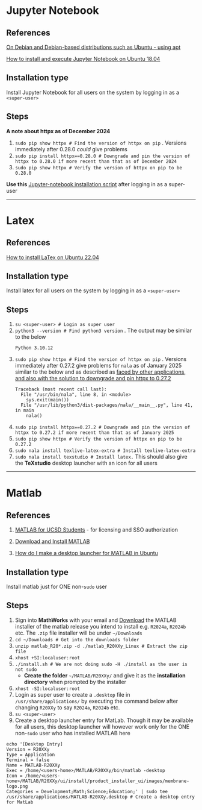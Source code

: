 # Jupyter Notebook

## References
[On Debian and Debian-based distributions such as Ubuntu - using apt](https://linuxconfig.org/introduction-to-jupiter-notebook)

[How to install and execute Jupyter Notebook on Ubuntu 18.04](https://medium.com/@joaolggross/how-to-install-and-execute-jupyter-notebook-on-ubuntu-18-04-d5b37159bd8e)

## Installation type

Install Jupyter Notebook for all users on the system by logging in as a `<super-user>`

## Steps

__A note about httpx as of December 2024__
1. `sudo pip show httpx # Find the version of httpx on pip` . Versions immediately after 0.28.0 _could_ give problems
1. `sudo pip install httpx==0.28.0 # Downgrade and pin the version of httpx to 0.28.0 if more recent than that as of December 2024`
1. `sudo pip show httpx # Verify the version of httpx on pip to be 0.28.0`

__Use this__ [Jupyter-notebook installation script](install_jupyter-notebook.sh) after logging in as a super-user


---


# Latex
## References
[How to install LaTex on Ubuntu 22.04](https://linuxconfig.org/how-to-install-latex-on-ubuntu-22-04-jammy-jellyfish-linux)

## Installation type

Install latex for all users on the system by logging in as a `<super-user>`

## Steps

1. `su <super-user> # Login as super user`
1. `python3 --version # Find python3 version` . The output may be similar to the below
    ```
    Python 3.10.12
    ```
1. `sudo pip show httpx # Find the version of httpx on pip` . Versions immediately after 0.27.2 give problems for `nala` as of January 2025 similar to the below and as described as [faced by other applications, and also with the solution to downgrade and pin httpx to 0.27.2](https://community.openai.com/t/error-with-openai-1-56-0-client-init-got-an-unexpected-keyword-argument-proxies/1040332/4)
    ```
    Traceback (most recent call last):
      File "/usr/bin/nala", line 8, in <module>
        sys.exit(main())
      File "/usr/lib/python3/dist-packages/nala/__main__.py", line 41, in main
        nala()
    ```
1. `sudo pip install httpx==0.27.2 # Downgrade and pin the version of httpx to 0.27.2 if more recent than that as of January 2025`
1. `sudo pip show httpx # Verify the version of httpx on pip to be 0.27.2`
1. `sudo nala install texlive-latex-extra # Install texlive-latex-extra`
1. `sudo nala install texstudio # Install latex.` This should also give the __TeXstudio__ desktop launcher with an icon for all users


---

# Matlab
## References 
1. [MATLAB for UCSD Students](https://matlab.ucsd.edu/student.html) - for licensing and SSO authorization

1. [Download and Install MATLAB](https://www.mathworks.com/help/install/ug/install-products-with-internet-connection.html)

1. [How do I make a desktop launcher for MATLAB in Ubuntu](https://www.mathworks.com/matlabcentral/answers/20-how-do-i-make-a-desktop-launcher-for-matlab-in-linux)

## Installation type

Install matlab just for ONE non-`sudo` user

## Steps

1. Sign into __MathWorks__ with your email and [Download](https://www.mathworks.com/downloads/) the MATLAB installer of the matlab release you intend to install e.g. `R2024a`, `R2024b` etc. The `.zip` file installer will be under `~/Downloads`
1. `cd ~/Downloads # Get into the downloads folder`
1. `unzip matlab_R20*.zip -d ./matlab_R20XXy_Linux # Extract the zip file`
1. `xhost +SI:localuser:root`
1. `./install.sh # We are not doing sudo -H ./install as the user is not sudo`
    - __Create the folder__ `~/MATLAB/R20XXy/` and give it as the __installation directory__ when prompted by the installer
1. `xhost -SI:localuser:root`
1. Login as super user to create a `.desktop` file in `/usr/share/applications/` by executing the command below after changing `R20XXy` to say `R2024a`, `R2024b` etc.
1. `su <super-user>`
1. Create a desktop launcher entry for MatLab. Though it may be available for all users, this desktop launcher will however work only for the ONE non-`sudo` user who has installed MATLAB here
```
echo '[Desktop Entry]
Version = R20XXy
Type = Application
Terminal = false
Name = MATLAB-R20XXy 
Exec = /home/<users-home>/MATLAB/R20XXy/bin/matlab -desktop
Icon = /home/<users-home>/MATLAB/R20XXy/ui/install/product_installer_ui/images/membrane-logo.png
Categories = Development;Math;Science;Education;' | sudo tee /usr/share/applications/MATLAB-R20XXy.desktop # Create a desktop entry for MatLab
```
